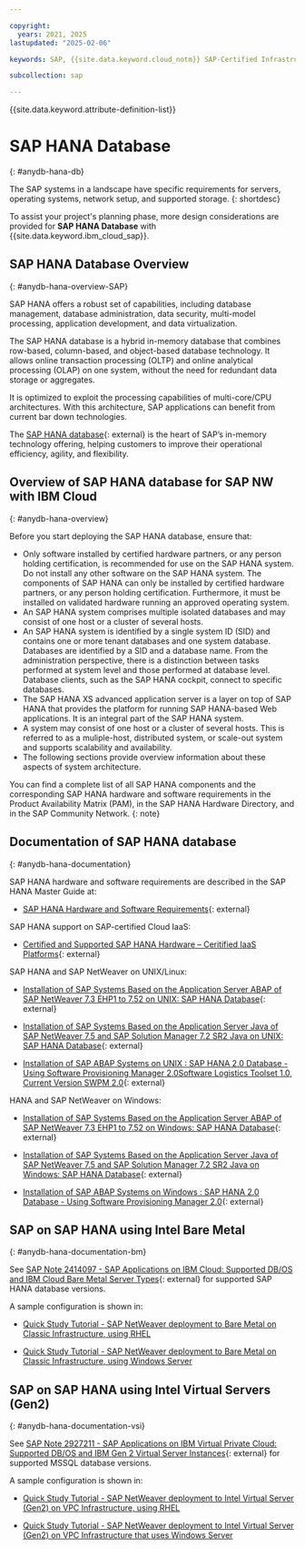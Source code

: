 ```yaml
---

copyright:
  years: 2021, 2025
lastupdated: "2025-02-06"

keywords: SAP, {{site.data.keyword.cloud_notm}} SAP-Certified Infrastructure, {{site.data.keyword.ibm_cloud_sap}}, SAP Workloads

subcollection: sap

---
```


{{site.data.keyword.attribute-definition-list}}

# SAP HANA Database
{: #anydb-hana-db}

The SAP systems in a landscape have specific requirements for servers, operating systems, network setup, and supported storage.
{: shortdesc}

To assist your project's planning phase, more design considerations are provided for **SAP HANA Database** with {{site.data.keyword.ibm_cloud_sap}}.

## SAP HANA Database Overview
{: #anydb-hana-overview-SAP}

SAP HANA offers a robust set of capabilities, including database management, database administration, data security, multi-model processing, application development, and data virtualization.

The SAP HANA database is a hybrid in-memory database that combines row-based, column-based, and object-based  database technology. It allows online transaction processing (OLTP) and online analytical processing (OLAP) on one system, without the need for redundant data storage or aggregates.

It is optimized to exploit the processing capabilities of multi-core/CPU architectures. With this architecture, SAP applications can benefit from current bar down technologies.

The [SAP HANA database](https://tekslate.com/sap-hana-interview-questions-part-1){: external} is the heart of SAP’s in-memory technology offering, helping customers to improve their operational efficiency, agility, and flexibility.

## Overview of SAP HANA database for SAP NW with IBM Cloud
{: #anydb-hana-overview}

Before you start deploying the SAP HANA database, ensure that:

* Only software installed by certified hardware partners, or any person holding certification, is recommended for use on the SAP HANA system. Do not install any other software on the SAP HANA system. The components of SAP HANA can only be installed by certified hardware partners, or any person holding certification. Furthermore, it must be installed on validated hardware running an approved operating system.
* An SAP HANA system comprises multiple isolated databases and may consist of one host or a cluster of several hosts.
* An SAP HANA system is identified by a single system ID (SID) and contains one or more tenant databases and one system database. Databases are identified by a SID and a database name. From the administration perspective, there is a distinction between tasks performed at system level and those performed at database level. Database clients, such as the SAP HANA cockpit, connect to specific databases.
* The SAP HANA XS advanced application server is a layer on top of SAP HANA that provides the platform for running SAP HANA-based Web applications. It is an integral part of the SAP HANA system.
* A system may consist of one host or a cluster of several hosts. This is referred to as a muliple-host, distributed system, or scale-out system and supports scalability and availability.
* The following sections provide overview information about these aspects of system architecture.

You can find a complete list of all SAP HANA components and the corresponding SAP HANA hardware and software requirements in the Product Availability Matrix (PAM), in the SAP HANA Hardware Directory, and in the SAP Community Network.
{: note}

## Documentation of SAP HANA database
{: #anydb-hana-documentation}

SAP HANA hardware and software requirements are described in the SAP HANA Master Guide at:

* [SAP HANA Hardware and Software Requirements](https://help.sap.com/docs/SAP_HANA_PLATFORM/eb3777d5495d46c5b2fa773206bbfb46/d3d1cf20bb5710149b57fd794c827a4e.html){: external}

SAP HANA support on SAP-certified Cloud IaaS:

* [Certified and Supported SAP HANA Hardware – Ceritified IaaS Platforms](https://www.sap.com/dmc/exp/2014-09-02-hana-hardware/enEN/#/solutions?filters=iaas;ve:28){: external}

SAP HANA and SAP NetWeaver on UNIX/Linux:

* [Installation of SAP Systems Based on the Application Server ABAP of SAP NetWeaver 7.3 EHP1 to 7.52 on UNIX: SAP HANA Database](https://help.sap.com/docs/SLTOOLSET/910828cec5d14d6685da380aec1dc4ae/9420dabb130e4ae1996b3f39e202cc6e.html?version=CURRENT_VERSION){: external}

* [Installation of SAP Systems Based on the Application Server Java of SAP NetWeaver 7.5 and SAP Solution Manager 7.2 SR2 Java on UNIX: SAP HANA Database](https://help.sap.com/docs/SLTOOLSET/3aa4caa3bd634a22bdc572d82d1311ec/9420dabb130e4ae1996b3f39e202cc6e.html?version=CURRENT_VERSION){: external}

* [Installation of SAP ABAP Systems on UNIX : SAP HANA 2.0 Database - Using Software Provisioning Manager 2.0Software Logistics Toolset 1.0, Current Version SWPM 2.0](https://help.sap.com/docs/SLTOOLSET/39c32e9783f6439e871410848f61544c/1937febc57ad4d81a213fca9b3e031a5.html?version=CURRENT_VERSION_SWPM20){: external}

HANA and SAP NetWeaver on Windows:

* [Installation of SAP Systems Based on the Application Server ABAP of SAP NetWeaver 7.3 EHP1 to 7.52 on Windows: SAP HANA Database](https://help.sap.com/docs/SLTOOLSET/2703bed525eb478c935bc312b3c3b0a6/9420dabb130e4ae1996b3f39e202cc6e.html?version=CURRENT_VERSION){: external}

* [Installation of SAP Systems Based on the Application Server Java of SAP NetWeaver 7.5 and SAP Solution Manager 7.2 SR2 Java on Windows: SAP HANA Database](https://help.sap.com/docs/SLTOOLSET/14ccd8beec6f4651905783bc469bce5d/9420dabb130e4ae1996b3f39e202cc6e.html?version=CURRENT_VERSION){: external}

* [Installation of SAP ABAP Systems on Windows : SAP HANA 2.0 Database - Using Software Provisioning Manager 2.0](https://help.sap.com/docs/SLTOOLSET/3741bfe0345f4892ae190ee7cfc53d4c/1937febc57ad4d81a213fca9b3e031a5.html?version=CURRENT_VERSION_SWPM20){: external}

## SAP on SAP HANA using Intel Bare Metal
{: #anydb-hana-documentation-bm}

See [SAP Note 2414097 - SAP Applications on IBM Cloud: Supported DB/OS and IBM Cloud Bare Metal Server Types](https://me.sap.com/notes/2414097){: external} for supported SAP HANA database versions.

A sample configuration is shown in:

* [Quick Study Tutorial - SAP NetWeaver deployment to Bare Metal on Classic Infrastructure, using RHEL](/docs/sap?topic=sap-quickstudy-bm-netweaver-rhel)

* [Quick Study Tutorial - SAP NetWeaver deployment to Bare Metal on Classic Infrastructure, using Windows Server](/docs/sap?topic=sap-quickstudy-bm-netweaver-wins)

## SAP on SAP HANA using Intel Virtual Servers (Gen2)
{: #anydb-hana-documentation-vsi}

See [SAP Note 2927211 - SAP Applications on IBM Virtual Private Cloud: Supported DB/OS and IBM Gen 2 Virtual Server Instances](https://me.sap.com/notes/2927211){: external} for supported MSSQL database versions.

A sample configuration is shown in:

* [Quick Study Tutorial - SAP NetWeaver deployment to Intel Virtual Server (Gen2) on VPC Infrastructure, using RHEL](/docs/sap?topic=sap-quickstudy-vs-gen2-netweaver-rhel)

* [Quick Study Tutorial - SAP NetWeaver deployment to Intel Virtual Server (Gen2) on VPC Infrastructure that uses Windows Server](/docs/sap?topic=sap-quickstudy-vs-gen2-netweaver-wins)
